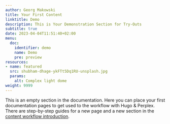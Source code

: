 ```yaml
---
author: Georg Makowski
title: Your First Content
linktitle: Demo
description: This is Your Demonstration Section for Try-Outs
subtitle: true
date: 2023-04-04T11:51:40+02:00 
menu:
  doc:
    identifier: demo 
    name: Demo
    pre: preview
resources:
- name: featured
  src: shubham-dhage-ykFTt5Dq1RU-unsplash.jpg
  params: 
    alt: Complex light dome
weight: 9999
---
```


This is an empty section in the documentation. Here you can place your first documentation pages to get used to the workflow with Hugo & Perplex. There are step-by-step guides for a new page and a new section in the [content workflow introduction](/doc/intro/workflow/content).
